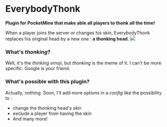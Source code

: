# EverybodyThonk

**Plugin for PocketMine that make able all players to thonk all the time!**

When a player joins the server or changes his skin, EverybodyThonk replaces his original head by a new one : **a thonking head**. ![](https://camo.githubusercontent.com/eb4b157b06ba5c20f34699455d507c1334ec543e/68747470733a2f2f696d6167652e6e6f656c736861636b2e636f6d2f66696368696572732f323031382f33312f352f313533333330343230312d636170747572652d642d656372616e2d323031382d30382d30332d612d31352d34392d34312e706e67)

### What's *thonking*?
Well, it's the *thinking emoji*, but *thonking* is the meme of it. I can't be more specific. Google is your friend.

### What's possible with this plugin?
Actually, nothing. Soon, I'll add more options in a *config* like the possibility to : 
- change the thonking head's skin
- exclude a player from having the skin
- And many more!
